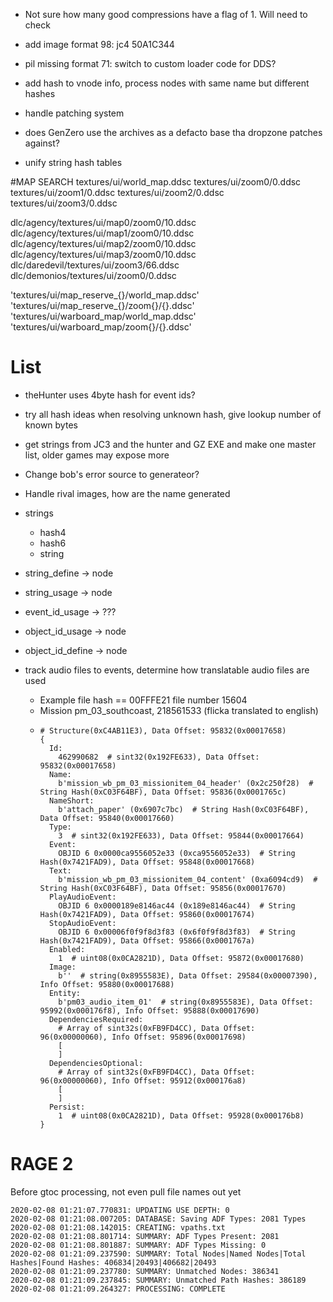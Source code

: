 * Not sure how many good compressions have a flag of 1. Will need to check
* add image format 98: jc4 50A1C344
* pil missing format 71: switch to custom loader code for DDS? 
* add hash to vnode info, process nodes with same name but different hashes
* handle patching system
* does GenZero use the archives as a defacto base tha dropzone patches against?

* unify string hash tables

#MAP SEARCH
textures/ui/world_map.ddsc
textures/ui/zoom0/0.ddsc
textures/ui/zoom1/0.ddsc
textures/ui/zoom2/0.ddsc
textures/ui/zoom3/0.ddsc

dlc/agency/textures/ui/map0/zoom0/10.ddsc
dlc/agency/textures/ui/map1/zoom0/10.ddsc
dlc/agency/textures/ui/map2/zoom0/10.ddsc
dlc/agency/textures/ui/map3/zoom0/10.ddsc
dlc/daredevil/textures/ui/zoom3/66.ddsc
dlc/demonios/textures/ui/zoom0/0.ddsc

'textures/ui/map_reserve_{}/world_map.ddsc'
'textures/ui/map_reserve_{}/zoom{}/{}.ddsc'
'textures/ui/warboard_map/world_map.ddsc'
'textures/ui/warboard_map/zoom{}/{}.ddsc'

# List
* theHunter uses 4byte hash for event ids?
* try all hash ideas when resolving unknown hash, give lookup number of known bytes
* get strings from JC3 and the hunter and GZ EXE and make one master list, older games may expose more
* Change bob's error source to generateor?

* Handle rival images, how are the name generated

* strings
  * hash4
  * hash6
  * string
* string_define -> node
* string_usage -> node

* event_id_usage -> ???
* object_id_usage -> node
* object_id_define -> node


* track audio files to events, determine how translatable audio files are used  
  * Example file hash == 00FFFE21 file number 15604
  * Mission pm_03_southcoast, 218561533  (flicka translated to english)
  * ```
    # Structure(0xC4AB11E3), Data Offset: 95832(0x00017658)
    {
      Id:
        462990682  # sint32(0x192FE633), Data Offset: 95832(0x00017658)
      Name:
        b'mission_wb_pm_03_missionitem_04_header' (0x2c250f28)  # String Hash(0xC03F64BF), Data Offset: 95836(0x0001765c)
      NameShort:
        b'attach_paper' (0x6907c7bc)  # String Hash(0xC03F64BF), Data Offset: 95840(0x00017660)
      Type:
        3  # sint32(0x192FE633), Data Offset: 95844(0x00017664)
      Event:
        OBJID 6 0x0000ca9556052e33 (0xca9556052e33)  # String Hash(0x7421FAD9), Data Offset: 95848(0x00017668)
      Text:
        b'mission_wb_pm_03_missionitem_04_content' (0xa6094cd9)  # String Hash(0xC03F64BF), Data Offset: 95856(0x00017670)
      PlayAudioEvent:
        OBJID 6 0x0000189e8146ac44 (0x189e8146ac44)  # String Hash(0x7421FAD9), Data Offset: 95860(0x00017674)
      StopAudioEvent:
        OBJID 6 0x00006f0f9f8d3f83 (0x6f0f9f8d3f83)  # String Hash(0x7421FAD9), Data Offset: 95866(0x0001767a)
      Enabled:
        1  # uint08(0x0CA2821D), Data Offset: 95872(0x00017680)
      Image:
        b''  # string(0x8955583E), Data Offset: 29584(0x00007390), Info Offset: 95880(0x00017688)
      Entity:
        b'pm03_audio_item_01'  # string(0x8955583E), Data Offset: 95992(0x000176f8), Info Offset: 95888(0x00017690)
      DependenciesRequired:
        # Array of sint32s(0xFB9FD4CC), Data Offset: 96(0x00000060), Info Offset: 95896(0x00017698)
        [
        ]
      DependenciesOptional:
        # Array of sint32s(0xFB9FD4CC), Data Offset: 96(0x00000060), Info Offset: 95912(0x000176a8)
        [
        ]
      Persist:
        1  # uint08(0x0CA2821D), Data Offset: 95928(0x000176b8)
    }
    ```
    
# RAGE 2
Before gtoc processing, not even pull file names out yet
```
2020-02-08 01:21:07.770831: UPDATING USE DEPTH: 0
2020-02-08 01:21:08.007205: DATABASE: Saving ADF Types: 2081 Types
2020-02-08 01:21:08.142015: CREATING: vpaths.txt
2020-02-08 01:21:08.801714: SUMMARY: ADF Types Present: 2081
2020-02-08 01:21:08.801887: SUMMARY: ADF Types Missing: 0 
2020-02-08 01:21:09.237590: SUMMARY: Total Nodes|Named Nodes|Total Hashes|Found Hashes: 406834|20493|406682|20493
2020-02-08 01:21:09.237780: SUMMARY: Unmatched Nodes: 386341
2020-02-08 01:21:09.237845: SUMMARY: Unmatched Path Hashes: 386189
2020-02-08 01:21:09.264327: PROCESSING: COMPLETE
```